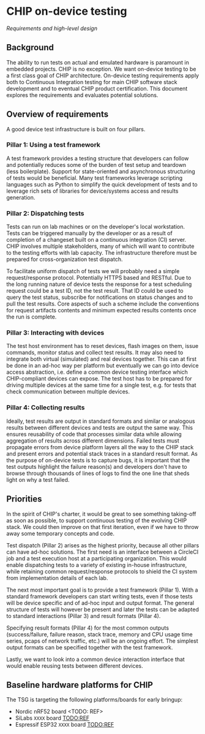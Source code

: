 # CHIP on-device testing

_Requirements and high-level design_

## Background

The ability to run tests on actual and emulated hardware is paramount in
embedded projects. CHIP is no exception. We want on-device testing to be a first
class goal of CHIP architecture. On-device testing requirements apply both to
Continuous Integration testing for main CHIP software stack development and to
eventual CHIP product certification. This document explores the requirements and
evaluates potential solutions.

## Overview of requirements

A good device test infrastructure is built on four pillars.

### Pillar 1: Using a test framework

A test framework provides a testing structure that developers can follow and
potentially reduces some of the burden of test setup and teardown (less
boilerplate). Support for state-oriented and asynchronous structuring of tests
would be beneficial. Many test frameworks leverage scripting languages such as
Python to simplify the quick development of tests and to leverage rich sets of
libraries for device/systems access and results generation.

### Pillar 2: Dispatching tests

Tests can run on lab machines or on the developer's local workstation. Tests can
be triggered manually by the developer or as a result of completion of a
changeset built on a continuous integration (CI) server. CHIP involves multiple
stakeholders, many of which will want to contribute to the testing efforts with
lab capacity. The infrastructure therefore must be prepared for
cross-organization test dispatch.

To facilitate uniform dispatch of tests we will probably need a simple
request/response protocol. Potentially HTTPS based and RESTful. Due to the long
running nature of device tests the response for a test scheduling request could
be a test ID, not the test result. That ID could be used to query the test
status, subscribe for notifications on status changes and to pull the test
results. Core aspects of such a scheme include the conventions for request
artifacts contents and minimum expected results contents once the run is
complete.

### Pillar 3: Interacting with devices

The test host environment has to reset devices, flash images on them, issue
commands, monitor status and collect test results. It may also need to integrate
both virtual (simulated) and real devices together. This can at first be done in
an ad-hoc way per platform but eventually we can go into device access
abstraction, i.e. define a common device testing interface which CHIP-compliant
devices can expose. The test host has to be prepared for driving multiple
devices at the same time for a single test, e.g. for tests that check
communication between multiple devices.

### Pillar 4: Collecting results

Ideally, test results are output in standard formats and similar or analogous
results between different devices and tests are output the same way. This
ensures reusability of code that processes similar data while allowing
aggregation of results across different dimensions. Failed tests must propagate
errors from device platform layers all the way to the CHIP stack and present
errors and potential stack traces in a standard result format. As the purpose of
on-device tests is to capture bugs, it is important that the test outputs
highlight the failure reason(s) and developers don't have to browse through
thousands of lines of logs to find the one line that sheds light on why a test
failed.

## Priorities

In the spirit of CHIP's charter, it would be great to see something taking-off
as soon as possible, to support continuous testing of the evolving CHIP stack.
We could then improve on that first iteration, even if we have to throw away
some temporary concepts and code.

Test dispatch (Pillar 2) arises as the highest priority, because all other
pillars can have ad-hoc solutions. The first need is an interface between a
CircleCI job and a test execution host at a participating organization. This
would enable dispatching tests to a variety of existing in-house infrastructure,
while retaining common request/response protocols to shield the CI system from
implementation details of each lab.

The next most important goal is to provide a test framework (Pillar 1). With a
standard framework developers can start writing tests, even if those tests will
be device specific and of ad-hoc input and output format. The general structure
of tests will however be present and later the tests can be adapted to standard
interactions (Pillar 3) and result formats (Pillar 4).

Specifying result formats (Pillar 4) for the most common outputs
(success/failure, failure reason, stack trace, memory and CPU usage time series,
pcaps of network traffic, etc.) will be an ongoing effort. The simplest output
formats can be specified together with the test framework.

Lastly, we want to look into a common device interaction interface that would
enable reusing tests between different devices.

## Baseline hardware platforms for CHIP

The TSG is targeting the following platforms/boards for early bringup:

-   Nordic nRF52 board <TODO: REF>
-   SiLabs `XXXX` board <TODO:REF>
-   Espressif ESP32 `XXXX` board <TODO:REF>
